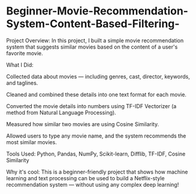 # Beginner-Movie-Recommendation-System-Content-Based-Filtering-

Project Overview:
In this project, I built a simple movie recommendation system that suggests similar movies based on the content of a user's favorite movie.

What I Did:

Collected data about movies — including genres, cast, director, keywords, and taglines.

 Cleaned and combined these details into one text format for each movie.

 Converted the movie details into numbers using TF-IDF Vectorizer (a method from Natural Language Processing).

Measured how similar two movies are using Cosine Similarity.

Allowed users to type any movie name, and the system recommends the most similar movies.


Tools Used:
Python, Pandas, NumPy, Scikit-learn, Difflib, TF-IDF, Cosine Similarity

Why it's cool:
This is a beginner-friendly project that shows how machine learning and text processing can be used to build a Netflix-style recommendation system — without using any complex deep learning!
